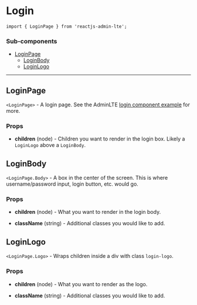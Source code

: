 Login
=====

`import { LoginPage } from 'reactjs-admin-lte';`

### Sub-components
 - [LoginPage](#loginpage)
   - [LoginBody](#loginbody)
   - [LoginLogo](#loginlogo)

---

## LoginPage
`<LoginPage>` - A login page. See the AdminLTE [login component example][login-example] for more.

### Props
 - __children__ (node) - Children you want to render in the login box. Likely a `LoginLogo` above a
 `LoginBody`.

## LoginBody
`<LoginPage.Body>` - A box in the center of the screen. This is where username/password input, login
button, etc. would go.

### Props
 - __children__ (node) - What you want to render in the login body. 

 - __className__ (string) - Additional classes you would like to add.

## LoginLogo
`<LoginPage.Logo>` - Wraps children inside a div with class `login-logo`.

### Props
 - __children__ (node) - What you want to render as the logo.

 - __className__ (string) - Additional classes you would like to add.


[login-example]: https://almsaeedstudio.com/themes/AdminLTE/pages/examples/login.html
